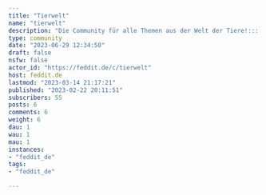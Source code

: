 ```yaml
---
title: "Tierwelt" 
name: "tierwelt"
description: "Die Community für alle Themen aus der Welt der Tiere!::: spoiler AttributionFaultier Icon erstellt von  [max.icons - Flaticon](https://www.flaticon.com/de/kostenlose-icons/faultier):::"
type: community
date: "2023-06-29 12:34:50"
draft: false
nsfw: false
actor_id: "https://feddit.de/c/tierwelt"
host: feddit.de
lastmod: "2023-03-14 21:17:21"
published: "2023-02-22 20:11:51"
subscribers: 55
posts: 6
comments: 6
weight: 6
dau: 1
wau: 1
mau: 1
instances:
- "feddit_de"
tags: 
- "feddit_de"

---
```


